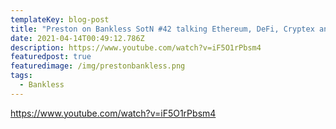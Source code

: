 ```yaml
---
templateKey: blog-post
title: "Preston on Bankless SotN #42 talking Ethereum, DeFi, Cryptex and TCAP"
date: 2021-04-14T00:49:12.786Z
description: https://www.youtube.com/watch?v=iF5O1rPbsm4
featuredpost: true
featuredimage: /img/prestonbankless.png
tags:
  - Bankless
---
```

https://www.youtube.com/watch?v=iF5O1rPbsm4